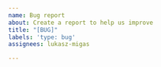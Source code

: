 ```yaml
---
name: Bug report
about: Create a report to help us improve
title: "[BUG]"
labels: 'type: bug'
assignees: lukasz-migas

---
```



